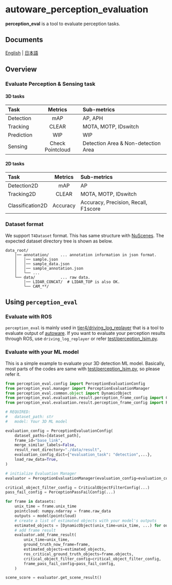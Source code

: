 # autoware_perception_evaluation

**perception_eval** is a tool to evaluate perception tasks.

## Documents

[English](docs/en/README.md) | [日本語](docs/ja/README.md)

## Overview

### Evaluate Perception & Sensing task

#### 3D tasks

| Task       |     Metrics      | Sub-metrics                         |
| :--------- | :--------------: | :---------------------------------- |
| Detection  |       mAP        | AP, APH                             |
| Tracking   |      CLEAR       | MOTA, MOTP, IDswitch                |
| Prediction |       WIP        | WIP                                 |
| Sensing    | Check Pointcloud | Detection Area & Non-detection Area |

#### 2D tasks

| Task             | Metrics  | Sub-metrics                          |
| :--------------- | :------: | :----------------------------------- |
| Detection2D      |   mAP    | AP                                   |
| Tracking2D       |  CLEAR   | MOTA, MOTP, IDswitch                 |
| Classification2D | Accuracy | Accuracy, Precision, Recall, F1score |

### Dataset format

We support `T4Dataset` format. This has same structure with [NuScenes](https://www.nuscenes.org/nuscenes).
The expected dataset directory tree is shown as below.

```shell
data_root/
    │── annotation/     ... annotation information in json format.
    │   │── sample.json
    │   │── sample_data.json
    │   │── sample_annotation.json
    │   └── ...
    └── data/           ... raw data.
        │── LIDAR_CONCAT/  # LIDAR_TOP is also OK.
        └── CAM_**/
```

## Using `perception_eval`

### Evaluate with ROS

`perception_eval` is mainly used in [tier4/driving_log_replayer](https://github.com/tier4/driving_log_replayer) that is a tool to evaluate output of [autoware](https://github.com/autowarefoundation/autoware).
If you want to evaluate your perception results through ROS, use `driving_log_replayer` or refer [test/perception_lsim.py](./perception_eval/test/perception_lsim.py).

### Evaluate with your ML model

This is a simple example to evaluate your 3D detection ML model.
Basically, most parts of the codes are same with [test/perception_lsim.py](perception_eval/test/perception_lsim.py), so please refer it.

```python
from perception_eval.config import PerceptionEvaluationConfig
from perception_eval.manager import PerceptionEvaluationManager
from perception_eval.common.object import DynamicObject
from perception_eval.evaluation.result.perception_frame_config import CriticalObjectFilterConfig
from perception_eval.evaluation.result.perception_frame_config import PerceptionPassFailConfig

# REQUIRED:
#   dataset_path: str
#   model: Your 3D ML model

evaluation_config = PerceptionEvaluationConfig(
    dataset_paths=[dataset_path],
    frame_id="base_link",
    merge_similar_labels=False,
    result_root_directory="./data/result",
    evaluation_config_dict={"evaluation_task": "detection",...},
    load_raw_data=True,
)

# initialize Evaluation Manager
evaluator = PerceptionEvaluationManager(evaluation_config=evaluation_config)

critical_object_filter_config = CriticalObjectFilterConfig(...)
pass_fail_config = PerceptionPassFailConfig(...)

for frame in datasets:
    unix_time = frame.unix_time
    pointcloud: numpy.ndarray = frame.raw_data
    outputs = model(pointcloud)
    # create a list of estimated objects with your model's outputs
    estimated_objects = [DynamicObject(unix_time=unix_time, ...) for out in outputs]
    # add frame result
    evaluator.add_frame_result(
        unix_time=unix_time,
        ground_truth_now_frame=frame,
        estimated_objects=estimated_objects,
        ros_critical_ground_truth_objects=frame.objects,
        critical_object_filter_config=critical_object_filter_config,
        frame_pass_fail_config=pass_fail_config,
    )

scene_score = evaluator.get_scene_result()
```

